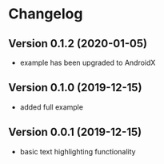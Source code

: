 # Changelog

## Version 0.1.2 (2020-01-05)

- example has been upgraded to AndroidX


## Version 0.1.0 (2019-12-15)

- added full example


## Version 0.0.1 (2019-12-15)

- basic text highlighting functionality